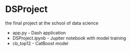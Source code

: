 # DSProject
the final project at the school of data science

* app.py - Dash application
* DSProject.ipynb - Jupiter notebook with model training
* cb_top12 - CatBoost model
